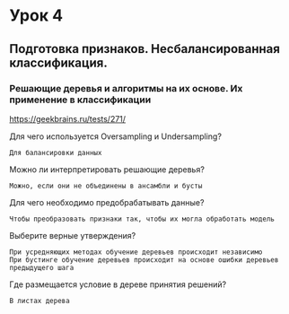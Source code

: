 # Урок 4

## Подготовка признаков. Несбалансированная классификация. 

### Решающие деревья и алгоритмы на их основе. Их применение в классификации

https://geekbrains.ru/tests/271/

Для чего используется Oversampling и Undersampling?

```
Для балансировки данных
```

Можно ли интерпретировать решающие деревья?

```
Можно, если они не объединены в ансамбли и бусты
```

Для чего необходимо предобрабатывать данные?

```
Чтобы преобразовать признаки так, чтобы их могла обработать модель
```

Выберите верные утверждения?

```
При усредняющих методах обучение деревьев происходит независимо
При бустинге обучение деревьев происходит на основе ошибки деревьев предыдущего шага
```

Где размещается условие в дереве принятия решений?

```
В листах дерева
```
